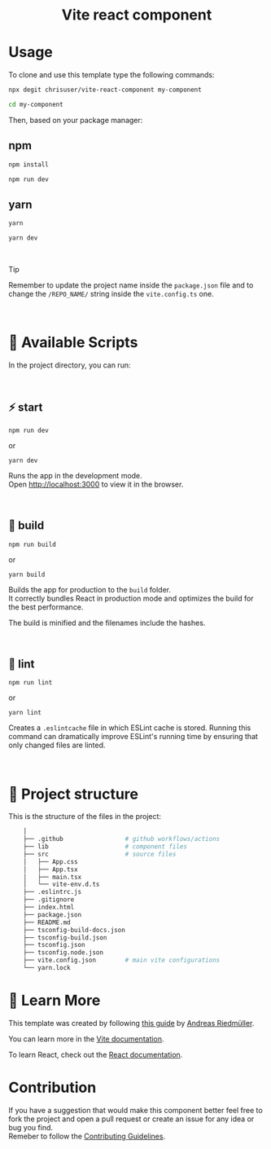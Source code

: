 <h1 align="center">Vite react component</h1>

# Usage

To clone and use this template type the following commands:

```sh
npx degit chrisuser/vite-react-component my-component
```

```sh
cd my-component
```

Then, based on your package manager:

## npm

```sh
npm install
```

```sh
npm run dev
```

## yarn

```sh
yarn
```

```sh
yarn dev
```

<br />

> [!TIP]
> Remember to update the project name inside the `package.json` file and to change the `/REPO_NAME/` string inside the `vite.config.ts` one.

<br />

# 🚀 Available Scripts

In the project directory, you can run:

<br />

## ⚡️ start

```
npm run dev
```

or

```
yarn dev
```

Runs the app in the development mode.\
Open [http://localhost:3000](http://localhost:3000) to view it in the browser.

<br />

## 🦾 build

```
npm run build
```

or

```
yarn build
```

Builds the app for production to the `build` folder.\
It correctly bundles React in production mode and optimizes the build for the best performance.

The build is minified and the filenames include the hashes.

<br />

## 🧶 lint

```
npm run lint
```

or

```
yarn lint
```

Creates a `.eslintcache` file in which ESLint cache is stored. Running this command can dramatically improve ESLint's running time by ensuring that only changed files are linted.

<br />

# 🧬 Project structure

This is the structure of the files in the project:

```sh
    │
    ├── .github                 # github workflows/actions
    ├── lib                     # component files
    ├── src                     # source files
    │   ├── App.css
    │   ├── App.tsx
    │   ├── main.tsx
    │   └── vite-env.d.ts
    ├── .eslintrc.js
    ├── .gitignore
    ├── index.html
    ├── package.json
    ├── README.md
    ├── tsconfig-build-docs.json
    ├── tsconfig-build.json
    ├── tsconfig.json
    ├── tsconfig.node.json
    ├── vite.config.json        # main vite configurations
    └── yarn.lock
```

# 📖 Learn More

This template was created by following [this guide](https://dev.to/receter/how-to-create-a-react-component-library-using-vites-library-mode-4lma) by [Andreas Riedmüller](https://github.com/receter).

You can learn more in the [Vite documentation](https://vitejs.dev/guide/).

To learn React, check out the [React documentation](https://reactjs.org/).

# Contribution

If you have a suggestion that would make this component better feel free to fork the project and open a pull request or create an issue for any idea or bug you find.\
Remeber to follow the [Contributing Guidelines](https://github.com/ChrisUser/.github/blob/main/CONTRIBUTING.md).
